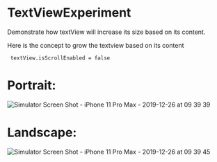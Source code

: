 # TextViewExperiment

Demonstrate how textView will increase its size based on its content.

Here is the concept to grow the textview based on its content
```
 textView.isScrollEnabled = false
```

# Portrait:
![Simulator Screen Shot - iPhone 11 Pro Max - 2019-12-26 at 09 39 39](https://user-images.githubusercontent.com/10649284/71457622-c75c2700-27c4-11ea-92ec-67440aa651d8.png)

# Landscape:
![Simulator Screen Shot - iPhone 11 Pro Max - 2019-12-26 at 09 39 45](https://user-images.githubusercontent.com/10649284/71457624-c9be8100-27c4-11ea-8d84-9b78baee0dde.png)
